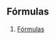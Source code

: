 ## Fórmulas

1. [Fórmulas](https://github.com/tomii07/ej-java-111mil/blob/master/EjerciciosFunciones/src/formulas/Formula.java)
